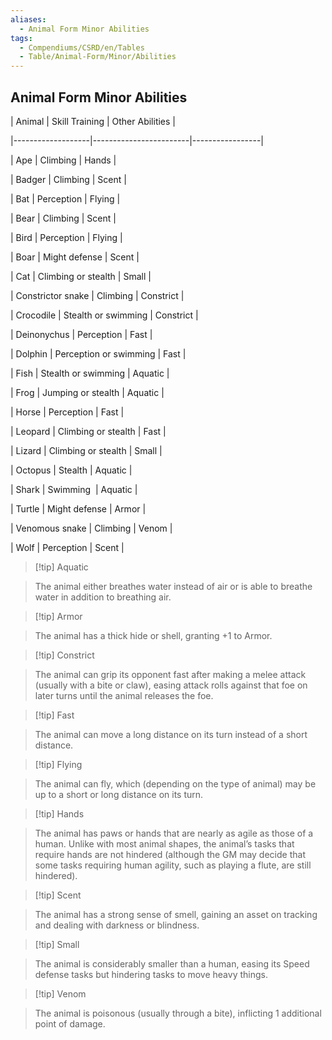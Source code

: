 ```yaml
---
aliases:
  - Animal Form Minor Abilities
tags:
  - Compendiums/CSRD/en/Tables
  - Table/Animal-Form/Minor/Abilities
---
```

## Animal Form Minor Abilities    
    
    
| Animal            | Skill Training         | Other Abilities |    
|-------------------|------------------------|-----------------|    
| Ape               | Climbing               | Hands           |    
| Badger            | Climbing               | Scent           |    
| Bat               | Perception             | Flying          |    
| Bear              | Climbing               | Scent           |    
| Bird              | Perception             | Flying          |    
| Boar              | Might defense          | Scent           |    
| Cat               | Climbing or stealth    | Small           |    
| Constrictor snake | Climbing               | Constrict       |    
| Crocodile         | Stealth or swimming    | Constrict       |    
| Deinonychus       | Perception             | Fast            |    
| Dolphin           | Perception or swimming | Fast            |    
| Fish              | Stealth or swimming    | Aquatic         |    
| Frog              | Jumping or stealth     | Aquatic         |    
| Horse             | Perception             | Fast            |    
| Leopard           | Climbing or stealth    | Fast            |    
| Lizard            | Climbing or stealth    | Small           |    
| Octopus           | Stealth                | Aquatic         |    
| Shark             | Swimming               | Aquatic         |    
| Turtle            | Might defense          | Armor           |    
| Venomous snake    | Climbing               | Venom           |    
| Wolf              | Perception             | Scent           |    
    
    
> [!tip] Aquatic      
> The animal either breathes water instead of air or is able to breathe water in addition to breathing air.      
    
>[!tip] Armor     
> The animal has a thick hide or shell, granting +1 to Armor.    
    
>[!tip] Constrict     
> The animal can grip its opponent fast after making a melee attack (usually with a bite or claw), easing attack rolls against that foe on later turns until the animal releases the foe.    
    
>[!tip] Fast      
>The animal can move a long distance on its turn instead of a short distance.    
    
>[!tip] Flying      
>The animal can fly, which (depending on the type of animal) may be up to a short or long distance on its turn.    
    
>[!tip] Hands      
>The animal has paws or hands that are nearly as agile as those of a human. Unlike with most animal shapes, the animal’s tasks that require hands are not hindered (although the GM may decide that some tasks requiring human agility, such as playing a flute, are still hindered).    
    
>[!tip] Scent     
> The animal has a strong sense of smell, gaining an asset on tracking and dealing with darkness or blindness.    
    
>[!tip] Small      
>The animal is considerably smaller than a human, easing its Speed defense tasks but hindering tasks to move heavy things.    
    
>[!tip] Venom      
>The animal is poisonous (usually through a bite), inflicting 1 additional point of damage.    
    
